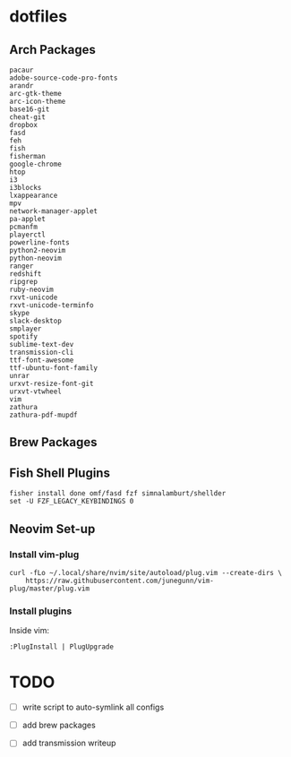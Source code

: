 # dotfiles

## Arch Packages
```
pacaur
adobe-source-code-pro-fonts
arandr
arc-gtk-theme
arc-icon-theme
base16-git
cheat-git
dropbox
fasd
feh
fish
fisherman
google-chrome
htop
i3
i3blocks
lxappearance
mpv
network-manager-applet
pa-applet
pcmanfm
playerctl
powerline-fonts
python2-neovim
python-neovim
ranger
redshift
ripgrep
ruby-neovim
rxvt-unicode
rxvt-unicode-terminfo
skype
slack-desktop
smplayer
spotify
sublime-text-dev
transmission-cli
ttf-font-awesome
ttf-ubuntu-font-family
unrar
urxvt-resize-font-git
urxvt-vtwheel
vim
zathura
zathura-pdf-mupdf
```

## Brew Packages

## Fish Shell Plugins
```
fisher install done omf/fasd fzf simnalamburt/shellder
set -U FZF_LEGACY_KEYBINDINGS 0
```

## Neovim Set-up
### Install vim-plug
```
curl -fLo ~/.local/share/nvim/site/autoload/plug.vim --create-dirs \
    https://raw.githubusercontent.com/junegunn/vim-plug/master/plug.vim
```
### Install plugins
Inside vim:
```
:PlugInstall | PlugUpgrade
```

# TODO
  - [ ] write script to auto-symlink all configs
  - [ ] add brew packages
  - [ ] add transmission writeup

